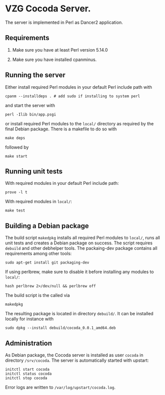 # VZG Cocoda Server.

The server is implemented in Perl as Dancer2 application.

## Requirements

1. Make sure you have at least Perl version 5.14.0

2. Make sure you have installed cpanminus.

## Running the server

Either install required Perl modules in your default Perl
include path with

    cpanm --installdeps . # add sudo if installing to system perl

and start the server with

    perl -Ilib bin/app.psgi

or install required Perl modules to the `local/` directory as required
by the final Debian package. There is a makefile to do so with

    make deps

followed by

    make start

## Running unit tests

With required modules in your default Perl include path:

    prove -l t

With required modules in `local/`:

    make test

## Building a Debian package

The build script `makedpkg` installs all required Perl modules to
`local/`, runs all unit tests and creates a Debian package on success.
The script requires `debuild` and other debhelper tools. The packaing-dev
package contains all requirements among other tools:

    sudo apt-get install git packaging-dev

If using perlbrew, make sure to disable it before installing any modules
to `local/`:

    hash perlbrew 2>/dev/null && perlbrew off

The build script is the called via

    makedpkg

The resulting package is located in directory `debuild/`. It can be installed
locally for instance with

    sudo dpkg --install debuild/cocoda_0.0.1_amd64.deb

## Administration

As Debian package, the Cocoda server is installed as user `cocoda` in directory
`/srv/cocoda`. The server is automatically started with upstart:

    initctl start cocoda
    initctl status cocoda
    initctl stop cocoda

Error logs are written to `/var/log/upstart/cocoda.log`.

